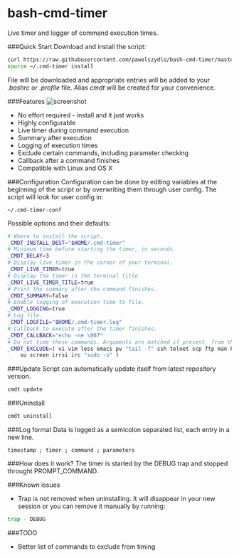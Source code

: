 # bash-cmd-timer
Live timer and logger of command execution times.

###Quick Start
Download and install the script:
```bash
curl https://raw.githubusercontent.com/pawelszydlo/bash-cmd-timer/master/cmd-timer -o ~/.cmd-timer
source ~/.cmd-timer install
```
File will be downloaded and appropriate entries will be added to your _.bashrc_ or _.profile_ file.
Alias _cmdt_ will be created for your convenience.

###Features
![screenshot](http://szydlo.eu/wp-content/uploads/2015/10/cmd-timer.png)

* No effort required - install and it just works
* Highly configurable
* Live timer during command execution
* Summary after execution
* Logging of execution times
* Exclude certain commands, including parameter checking
* Callback after a command finishes
* Compatible with Linux and OS X


###Configuration 
Configuration can be done by editing variables at the beginning of the script or by overwriting them through user config.
The script will look for user config in:
```
~/.cmd-timer-conf
```
Possible options and their defaults:
```bash
# Where to install the script.
_CMDT_INSTALL_DEST="$HOME/.cmd-timer"
# Minimum time before starting the timer, in seconds.
_CMDT_DELAY=3
# Display live timer in the corner of your terminal.
_CMDT_LIVE_TIMER=true
# Display the timer in the terminal title.
_CMDT_LIVE_TIMER_TITLE=true
# Print the summary after the command finishes.
_CMDT_SUMMARY=false
# Enable logging of execution time to file.
_CMDT_LOGGING=true
# Log file.
_CMDT_LOGFILE="$HOME/.cmd-timer.log"
# Callback to execute after the timer finishes.
_CMDT_CALLBACK="echo -ne \007"
# Do not time these commands. Arguments are matched if present, from the left.
_CMDT_EXCLUDE=( vi vim less emacs pv "tail -f" ssh telnet scp ftp man htop top 
    su screen irrsi irc "sudo -s" )
```

###Update
Script can automatically update itself from latest repository version.
```bash
cmdt update
```

###Uninstall
```bash
cmdt uninstall
```

###Log format
Data is logged as a semicolon separated list, each entry in a new line.
```
timestamp ; timer ; command ; parameters
```

###How does it work?
The timer is started by the DEBUG trap and stopped throught PROMPT_COMMAND.

###Known issues
* Trap is not removed when uninstalling. It will disappear in your new session or you can remove it manually by running:
```bash
trap - DEBUG
```
###TODO
* Better list of commands to exclude from timing
